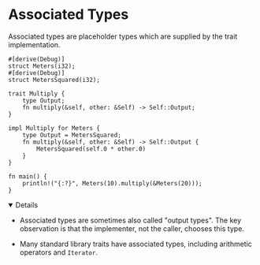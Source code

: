 # Associated Types

Associated types are placeholder types which are supplied by the trait
implementation.

```rust,editable
#[derive(Debug)]
struct Meters(i32);
#[derive(Debug)]
struct MetersSquared(i32);

trait Multiply {
    type Output;
    fn multiply(&self, other: &Self) -> Self::Output;
}

impl Multiply for Meters {
    type Output = MetersSquared;
    fn multiply(&self, other: &Self) -> Self::Output {
        MetersSquared(self.0 * other.0)
    }
}

fn main() {
    println!("{:?}", Meters(10).multiply(&Meters(20)));
}
```

<details open='true'>

- Associated types are sometimes also called "output types". The key observation
  is that the implementer, not the caller, chooses this type.

- Many standard library traits have associated types, including arithmetic
  operators and `Iterator`.

</details>
